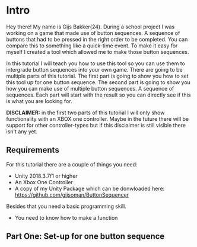 # Intro

Hey there! My name is Gijs Bakker(24). During a school project I was working on a game that made use of button sequences. A sequence of buttons that had to be pressed in the right order to be completed. You can compare this to something like a quick-time event. To make it easy for myself I created a tool which allowed me to make those button sequences. 

In this tutorial I will teach you how to use this tool so you can use them to intergrade button sequences into your own game. There are going to be multiple parts of this tutorial. The first part is going to show you how to set this tool up for one button sequence. The second part is going to show you how you can make use of multiple button sequences. A sequence of sequences. Each part will start with the result so you can directly see if this is what you are looking for.

**DISCLAIMER:** in the first two parts of this tutorial I will only show functionality with an XBOX one controller. Maybe in the future there will be support for other controller-types but if this disclaimer is still visible there isn't any yet.

## Requirements

For this tutorial there are a couple of things you need:

- Unity 2018.3.7f1 or higher
- An Xbox One Controller
- A copy of my Unity Package which can be donwloaded here: https://github.com/gijsoman/ButtonSequencer

Besides that you need a basic programming skill.

- You need to know how to make a function

## Part One: Set-up for one button sequence











